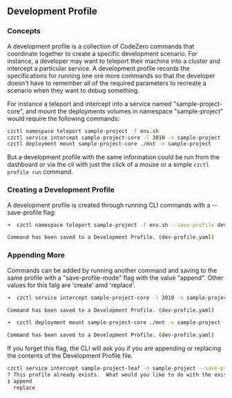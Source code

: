 ## Development Profile

### Concepts

A development profile is a collection of CodeZero commands that coordinate together to create a specific development scenario.
For instance, a developer may want to teleport their machine into a cluster and intercept a particular service.
A development profile records the specifications for running one ore more commands so that the developer doesn't have to remember all of the required parameters
to recreate a scenario when they want to debug something.

For instance a teleport and intercept into a service named "sample-project-core", and mount the deployments volumes
in namespace "sample-project" would require the following commands:

```bash
czctl namespace teleport sample-project -f env.sh
czctl service intercept sample-project-core -l 3010 -n sample-project
czctl deployment mount sample-project-core ./mnt -n sample-project
```

But a development profile with the same information could be run from the dashboard or via the cli with just the click of
a mouse or a simple `czctl profile run` command.

### Creating a Development Profile

A development profile is created through running CLI commands with a --save-profile flag:

```bash
➜  czctl namespace teleport sample-project -f env.sh --save-profile dev-profile.yaml

Command has been saved to a Development Profile. (dev-profile.yaml)
```

### Appending More

Commands can be added by running another command and saving to the same profile with a "save-profile-mode" flag
with the value "append". Other values for this falg are 'create' amd 'replace'.

```bash
➜  czctl service intercept sample-project-core -l 3010 -n sample-project --save-profile dev-profile.yaml --save-profile-mode append

Command has been saved to a Development Profile. (dev-profile.yaml)

➜  czctl deployment mount sample-project-core ./mnt -n sample-project --save-profile dev-profile.yaml --save-profile-mode append

Command has been saved to a Development Profile. (dev-profile.yaml)
```

If you forget this flag, the CLI will ask you if you are
appending or replacing the contents of the Development Profile file.

```bash
czctl service intercept sample-project-leaf -n sample-project --save-profile dev-profile.yaml
? This profile already exists.  What would you like to do with the existing profile? (Use arrow keys)
❯ append
  replace
```
